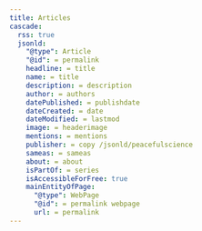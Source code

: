```yaml
---
title: Articles
cascade:
  rss: true
  jsonld:
    "@type": Article
    "@id": = permalink 
    headline: = title   
    name: = title
    description: = description
    author: = authors     
    datePublished: = publishdate
    dateCreated: = date
    dateModified: = lastmod
    image: = headerimage
    mentions: = mentions
    publisher: = copy /jsonld/peacefulscience
    sameas: = sameas
    about: = about
    isPartOf: = series
    isAccessibleForFree: true
    mainEntityOfPage: 
      "@type": WebPage
      "@id": = permalink webpage
      url: = permalink
---
```

